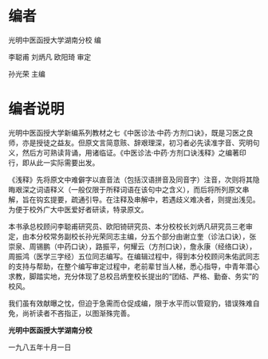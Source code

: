 # 编者

光明中医函授大学湖南分校  编

李聪甫  刘炳凡  欧阳琦  审定 

孙光荣  主编 




# 编者说明

光明中医函授大学新编系列教材之七《中医诊法·中药·方剂口诀》，既是习医之良师，亦是授徒之益友。但原文言简意赅、辞艰理深，初习者必先读准字音、究明句义，然后方可熟读背诵，用诸临证。《中医诊法·中药·方剂口诀浅释》之编著印行，即从此一实际需要出发。

《浅释》先将原文中难僻字以直音法（包括汉语拼音及同音字）注音，次则将其隐晦艰深之词语释义（一般仅限于所释词语在该句中之含义），而后将所列原文串解，旨在钩玄提要，疏通引导。在注释及串解中，若遇歧义难决者，则提出浅见。为便于校外广大中医爱好者研读，特录原文。

本书承总校顾问李聪甫研究员、欧阳锜研究员、本分校校长刘炳凡研究员三老审定，由本分校常务副校长孙光荣同志主编，分五个部分由谢立奎（诊法口诀），张崇泉、周锡鹏（中药口诀），路振平，何耀云（方剂口诀），詹永康（经络口诀），周振鸿（医学三字经）五位同志编写。在编辑过程中，得到本分校顾问朱佑武同志的支持与帮助，在整个编写审定过程中，老前辈甘当人梯，悉心指导，中青年潜心求教，脚踏实地，充分体现了总校吕炳奎校长提出的“团结、严格、勤奋、务实”的校风。

我们虽有效献曝之忱，但迫于急需而仓促成编，限于水平而以管窥豹，错误殊难自免，尚祈读者不吝指正，以图渐殊完善。

**光明中医函授大学湖南分校**

一九八五年十月一日